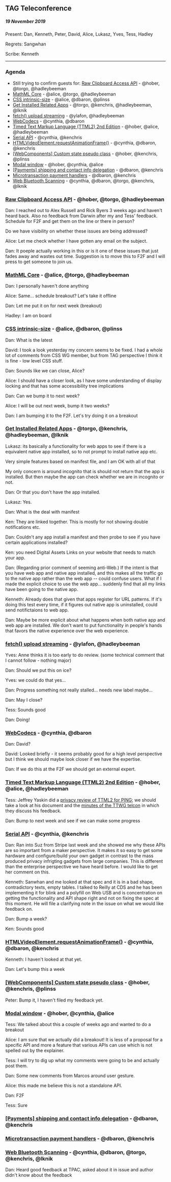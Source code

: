 ## TAG Teleconference
##### 19 November 2019

Present: Dan, Kenneth, Peter, David, Alice, Lukasz, Yves, Tess, Hadley

Regrets: Sangwhan

Scribe: Kenneth

---

### Agenda

* Still trying to confirm guests for: [Raw Clipboard Access API](https://github.com/w3ctag/design-reviews/issues/406) - @hober, @torgo, @hadleybeeman
* [MathML Core](https://github.com/w3ctag/design-reviews/issues/438) - @alice, @torgo, @hadleybeeman
* [CSS intrinsic-size](https://github.com/w3ctag/design-reviews/issues/437) - @alice, @dbaron, @plinss
* [Get Installed Related Apps](https://github.com/w3ctag/design-reviews/issues/436) - @torgo, @kenchris, @hadleybeeman, @lknik
* [ fetch() upload streaming](https://github.com/w3ctag/design-reviews/issues/434) - @ylafon, @hadleybeeman
* [WebCodecs](https://github.com/w3ctag/design-reviews/issues/433) - @cynthia, @dbaron
* [Timed Text Markup Language (TTML2) 2nd Edition](https://github.com/w3ctag/design-reviews/issues/432) - @hober, @alice, @hadleybeeman
* [Serial API](https://github.com/w3ctag/design-reviews/issues/431) - @cynthia, @kenchris
* [HTMLVideoElement.requestAnimationFrame()](https://github.com/w3ctag/design-reviews/issues/429) - @cynthia, @dbaron, @kenchris
* [[WebComponents] Custom state pseudo class](https://github.com/w3ctag/design-reviews/issues/428) - @hober, @kenchris, @plinss
* [Modal window](https://github.com/w3ctag/design-reviews/issues/427) - @hober, @cynthia, @alice
* [[Payments] shipping and contact info delegation](https://github.com/w3ctag/design-reviews/issues/425) - @dbaron, @kenchris
* [Microtransaction payment handlers](https://github.com/w3ctag/design-reviews/issues/422) - @dbaron, @kenchris
* [Web Bluetooth Scanning](https://github.com/w3ctag/design-reviews/issues/333) - @cynthia, @dbaron, @torgo, @kenchris, @lknik

### [Raw Clipboard Access API](https://github.com/w3ctag/design-reviews/issues/406) - @hober, @torgo, @hadleybeeman

Dan: I reached out to Alex Russell and Rick Byers 3 weeks ago and haven't heard back. Also no feedback from Darwin after my and Tess' feedback. Schedule for F2F and get them on the line or there in person?

Do we have visibility on whether these issues are being addressed?

Alice: Let me check whether I have gotten any email on the subject.

Dan: It poeple actually working in this or is it one of these issues that just fades away and wastes out time. Suggestion is to move this to F2F and I will press to get someone to join us.

### [MathML Core](https://github.com/w3ctag/design-reviews/issues/438) - @alice, @torgo, @hadleybeeman

Dan: I personally haven't done anything

Alice: Same... schedule breakout? Let's take it offline

Dan: Let me put it on for next week (breakout)

Hadley: I am on board

### [CSS intrinsic-size](https://github.com/w3ctag/design-reviews/issues/437) - @alice, @dbaron, @plinss

Dan: What is the latest

David: I took a look yesterday my concern seems to be fixed. I had a whole lot of comments from CSS WG member, but from TAG perspective I think it is fine - low level CSS stuff.

Dan: Sounds like we can close, Alice?

Alice: I should have a closer look, as I have some understanding of display locking and that has some accessibility tree implications

Dan: Can we bump it to next week?

Alice: I will be out next week, bump it two weeks?

Dan: I am bumping it to the F2F. Let's try doing it on a breakout

### [Get Installed Related Apps](https://github.com/w3ctag/design-reviews/issues/436) - @torgo, @kenchris, @hadleybeeman, @lknik

Lukasz: its basically a functionality for web apps to see if there is a equivalent native app installed, so to not prompt to install native app etc.

Very simple features based on manifest file, and I am OK with all of that

My only concern is around incognito that is should not return that the app is installed. But then maybe the app can check whether we are in incognito or not.

Dan: Or that you don't have the app installed.

Lukasz: Yes.

Dan: What is the deal with manifest

Ken: They are linked together. This is mostly for not showing double notifications etc.

Dan: Couldn't any app install a manifest and then probe to see if you have certain applications installed?

Ken: you need Digital Assets Links on your website that needs to match your app.

Dan: (Regarding prior comment of seeming anti-Web.)  If the intent is that you have web app and native app installed, and this makes all the traffic go to the native app rather than the web app -- could confuse users.  What if I made the explicit choice to use the web app... suddenly find that all my links have been going to the native app.

Kenneth: Already does that given that apps register for URL patterns.  If it's doing this test every time, if it figures out native app is uninstalled, could send notifictaions to web app.

Dan: Maybe be more explicit about what happens when both native app and web app are installed.  We don't want to put functionality in people's hands that favors the native experience over the web experience.


### [ fetch() upload streaming](https://github.com/w3ctag/design-reviews/issues/434) - @ylafon, @hadleybeeman

Yves: Anne thinks it is too early to do review. (some technical comment that I cannot follow - nothing major)

Dan: Should we put this on ice?

Yves: we could do that yes...

Dan: Progress something not really stalled... needs new label maybe...

Dan: May I close?

Tess: Sounds good

Dan: Doing!

### [WebCodecs](https://github.com/w3ctag/design-reviews/issues/433) - @cynthia, @dbaron

Dan: David?

David: Looked briefly - it seems probably good for a high level perspective but I think we should maybe look closer if we have the expertise.

Dan: If we do this at the F2F we should get an external expert.

### [Timed Text Markup Language (TTML2) 2nd Edition](https://github.com/w3ctag/design-reviews/issues/432) - @hober, @alice, @hadleybeeman

Tess: Jeffrey Yaskin did a [privacy review of TTML2 for PING](https://docs.google.com/document/d/1115LZYzMXc9ZwOA8mjePtk3Bb4ID3AOk0n8_Q4tMrw4/edit#heading=h.7zy3ua9hwhc); we should take a look at his document and the [minutes of the TTWG telcon](https://www.w3.org/2019/11/14-tt-minutes.html#x04) in which they discuss his feedback.

Dan: Bump to next week and see if we can make some progress

### [Serial API](https://github.com/w3ctag/design-reviews/issues/431) - @cynthia, @kenchris

Dan: Ran into Suz from Stripe last week and she showed me why these APIs are so important from a maker perspective. It makes it so easy to get some hardware and configure/build  your own gadget in contrast to the mass produced privacy infrigting gadgets from large companies. This is different than the enterprise perspective we have heard before. I would like to get her comment on this.

Kenneth: Sanwhan and me looked at that spec and it is in a bad shape, contradictory texts, empty tables. I talked to Reilly at CDS and he has been implementing it for blink and a polyfill on Web USB and is concentration on getting the functionality and API shape right and not on fixing the spec at this moment. He will file a clarifying note in the issue on what we would like feedback on.

Dan: Bump a week?

Ken: Sounds good

### [HTMLVideoElement.requestAnimationFrame()](https://github.com/w3ctag/design-reviews/issues/429) - @cynthia, @dbaron, @kenchris

Kenneth: I haven't looked at that yet.

Dan: Let's bump this a week

### [[WebComponents] Custom state pseudo class](https://github.com/w3ctag/design-reviews/issues/428) - @hober, @kenchris, @plinss

Peter: Bump it, I haven't filed my feedback yet.

### [Modal window](https://github.com/w3ctag/design-reviews/issues/427) - @hober, @cynthia, @alice

Tess: We talked about this a couple of weeks ago and wanted to do a breakout

Alice: I am sure that we actually did a breakout! It is less of a proposal for a specific API and more a feature that various APIs can use which is not spelled out by the explainer.

Tess: I will try to dig up what my comments were going to be and actually post them.

Dan: Some new comments from Marcos around user gesture.

Alice: this made me believe this is not a standalone API.

Dan: F2F

Tess: Sure

### [[Payments] shipping and contact info delegation](https://github.com/w3ctag/design-reviews/issues/425) - @dbaron, @kenchris

### [Microtransaction payment handlers](https://github.com/w3ctag/design-reviews/issues/422) - @dbaron, @kenchris

### [Web Bluetooth Scanning](https://github.com/w3ctag/design-reviews/issues/333) - @cynthia, @dbaron, @torgo, @kenchris, @lknik

Dan: Heard good feedback at TPAC, asked about it in issue and author didn't know about the feedback


